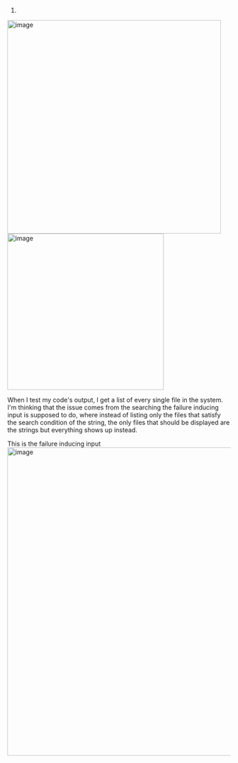 1.


<img width="482" alt="image" src="https://github.com/HaRa909/cse15l-lab-reports/assets/146860413/ac414c06-e6b1-49d0-90ad-356d051aa78d">

 
<img width="353" alt="image" src="https://github.com/HaRa909/cse15l-lab-reports/assets/146860413/edfb2e17-fb15-4261-a1bc-f018deb39742">

When I test my code's output, I get a list of every single file in the system. I'm thinking that the issue comes from the searching the failure inducing input is supposed to do, where instead of listing only the files that satisfy the search condition of the string, the only files that should be displayed are the strings but everything shows up instead.

This is the failure inducing input
<img width="696" alt="image" src="https://github.com/HaRa909/cse15l-lab-reports/assets/146860413/2c9533d0-a7c2-4f6b-9439-b110b14dfdad">
